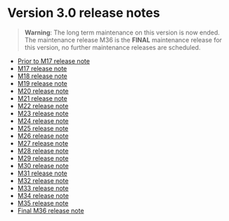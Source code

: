 Version 3.0 release notes
=========================

> **Warning**: The long term maintenance on this version is now ended.
> The maintenance release M36 is the **FINAL** maintenance release for this version,
> no further maintenance releases are scheduled.

- [Prior to M17 release note](/lesson/versions/legacy/v3-0/releasenote/releasenote)
- [M17 release note](/lesson/versions/legacy/v3-1/releasenote/releasenote-maintenance-01)
- [M18 release note](/lesson/docs/versions/releasenote-maintenance-18)
- [M19 release note](/lesson/docs/versions/releasenote-maintenance-19)
- [M20 release note](/lesson/docs/versions/releasenote-maintenance-20)
- [M21 release note](/lesson/docs/versions/releasenote-maintenance-21)
- [M22 release note](/lesson/docs/versions/releasenote-maintenance-22)
- [M23 release note](/lesson/docs/versions/releasenote-maintenance-23)
- [M24 release note](/lesson/docs/versions/releasenote-maintenance-24)
- [M25 release note](/lesson/docs/versions/releasenote-maintenance-25)
- [M26 release note](/lesson/docs/versions/releasenote-maintenance-26)
- [M27 release note](/lesson/docs/versions/releasenote-maintenance-27)
- [M28 release note](/lesson/docs/versions/releasenote-maintenance-28)
- [M29 release note](/lesson/docs/versions/releasenote-maintenance-29)
- [M30 release note](/lesson/docs/versions/releasenote-maintenance-30)
- [M31 release note](/lesson/docs/versions/releasenote-maintenance-31)
- [M32 release note](/lesson/docs/versions/releasenote-maintenance-32)
- [M33 release note](/lesson/docs/versions/releasenote-maintenance-33)
- [M34 release note](/lesson/docs/versions/releasenote-maintenance-34)
- [M35 release note](/lesson/docs/versions/releasenote-maintenance-35)
- [Final M36 release note](/lesson/docs/versions/releasenote-maintenance-36)

